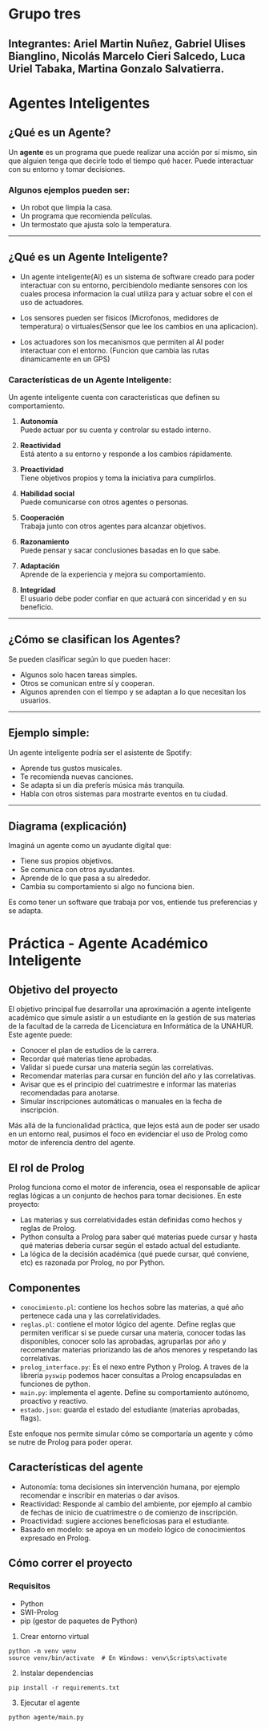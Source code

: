 # Grupo tres
Integrantes: Ariel Martin Nuñez, Gabriel Ulises Bianglino, Nicolás Marcelo Cieri Salcedo, Luca Uriel Tabaka, Martina Gonzalo Salvatierra.
---

# Agentes Inteligentes
## ¿Qué es un Agente?

Un **agente** es un programa que puede realizar una acción por sí mismo, sin que
alguien tenga que decirle todo el tiempo qué hacer. Puede interactuar con su
entorno y tomar decisiones.

### Algunos ejemplos pueden ser:

- Un robot que limpia la casa.
- Un programa que recomienda películas.
- Un termostato que ajusta solo la temperatura.

---

## ¿Qué es un Agente Inteligente?
* Un agente inteligente(AI) es un sistema de software creado para poder interactuar con su entorno, percibiendolo mediante sensores con los cuales procesa informacion la cual utiliza para y actuar sobre el con el uso de actuadores.

* Los sensores pueden ser fisicos (Microfonos, medidores de temperatura) o virtuales(Sensor que lee los cambios en una aplicacion).
* Los actuadores son los mecanismos que permiten al AI poder interactuar con el entorno. (Funcion que cambia las rutas dinamicamente en un GPS)

### Características de un Agente Inteligente:
Un agente inteligente cuenta con caracteristicas que definen su comportamiento.

1. **Autonomía**  
   Puede actuar por su cuenta y controlar su estado interno.

2. **Reactividad**  
   Está atento a su entorno y responde a los cambios rápidamente.

3. **Proactividad**  
   Tiene objetivos propios y toma la iniciativa para cumplirlos.

4. **Habilidad social**  
   Puede comunicarse con otros agentes o personas.

5. **Cooperación**  
   Trabaja junto con otros agentes para alcanzar objetivos.

6. **Razonamiento**  
   Puede pensar y sacar conclusiones basadas en lo que sabe.

7. **Adaptación**  
   Aprende de la experiencia y mejora su comportamiento.

8. **Integridad**  
   El usuario debe poder confiar en que actuará con sinceridad y en su
   beneficio.

---

## ¿Cómo se clasifican los Agentes?

Se pueden clasificar según lo que pueden hacer:

- Algunos solo hacen tareas simples.
- Otros se comunican entre sí y cooperan.
- Algunos aprenden con el tiempo y se adaptan a lo que necesitan los usuarios.

---

## Ejemplo simple:

Un agente inteligente podría ser el asistente de Spotify:

- Aprende tus gustos musicales.
- Te recomienda nuevas canciones.
- Se adapta si un día preferís música más tranquila.
- Habla con otros sistemas para mostrarte eventos en tu ciudad.

---

## Diagrama (explicación)

Imaginá un agente como un ayudante digital que:

- Tiene sus propios objetivos.
- Se comunica con otros ayudantes.
- Aprende de lo que pasa a su alrededor.
- Cambia su comportamiento si algo no funciona bien.

Es como tener un software que trabaja por vos, entiende tus preferencias y se
adapta.

# Práctica - Agente Académico Inteligente

## Objetivo del proyecto

El objetivo principal fue desarrollar una aproximación a agente inteligente
académico que simule asistir a un estudiante en la gestión de sus materias de la
facultad de la carreda de Licenciatura en Informática de la UNAHUR. Este agente
puede:

- Conocer el plan de estudios de la carrera.
- Recordar qué materias tiene aprobadas.
- Validar si puede cursar una materia según las correlativas.
- Recomendar materias para cursar en función del año y las correlativas.
- Avisar que es el principio del cuatrimestre e informar las materias
  recomendadas para anotarse.
- Simular inscripciones automáticas o manuales en la fecha de inscripción.

Más allá de la funcionalidad práctica, que lejos está aun de poder ser usado en
un entorno real, pusimos el foco en evidenciar el uso de Prolog como motor de
inferencia dentro del agente.

## El rol de Prolog

Prolog funciona como el motor de inferencia, osea el responsable de aplicar
reglas lógicas a un conjunto de hechos para tomar decisiones. En este proyecto:

- Las materias y sus correlatividades están definidas como hechos y reglas de
  Prolog.
- Python consulta a Prolog para saber qué materias puede cursar y hasta qué
  materias debería cursar según el estado actual del estudiante.
- La lógica de la decisión académica (qué puede cursar, qué conviene, etc) es
  razonada por Prolog, no por Python.

## Componentes

- `conocimiento.pl`: contiene los hechos sobre las materias, a qué año pertenece
  cada una y las correlatividades.
- `reglas.pl`: contiene el motor lógico del agente. Define reglas que permiten
  verificar si se puede cursar una materia, conocer todas las disponibles,
  conocer solo las aprobadas, agruparlas por año y recomendar materias
  priorizando las de años menores y respetando las correlativas.
- `prolog_interface.py`: Es el nexo entre Python y Prolog. A traves de la
  librería `pyswip` podemos hacer consultas a Prolog encapsuladas en funciones
  de python.
- `main.py`: implementa el agente. Define su comportamiento autónomo, proactivo
  y reactivo.
- `estado.json`: guarda el estado del estudiante (materias aprobadas, flags).

Este enfoque nos permite simular cómo se comportaría un agente y cómo se nutre
de Prolog para poder operar.

## Características del agente

- Autonomía: toma decisiones sin intervención humana, por ejemplo recomendar e
  inscribir en materias o dar avisos.
- Reactividad: Responde al cambio del ambiente, por ejemplo al cambio de fechas
  de inicio de cuatrimestre o de comienzo de inscripción.
- Proactividad: sugiere acciones beneficiosas para el estudiante.
- Basado en modelo: se apoya en un modelo lógico de conocimientos expresado en
  Prolog.

## Cómo correr el proyecto

### Requisitos

- Python
- SWI-Prolog
- pip (gestor de paquetes de Python)

1. Crear entorno virtual

```
python -m venv venv
source venv/bin/activate  # En Windows: venv\Scripts\activate
```

2. Instalar dependencias

```
pip install -r requirements.txt
```

3. Ejecutar el agente

```
python agente/main.py
```
